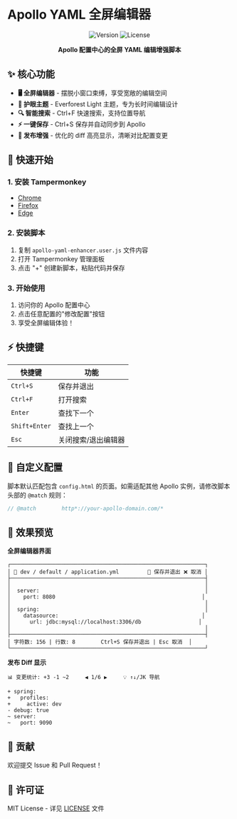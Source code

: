 # Apollo YAML 全屏编辑器

<div align="center">

![Version](https://img.shields.io/badge/version-3.8-brightgreen)
![License](https://img.shields.io/badge/license-MIT-blue)

**Apollo 配置中心的全屏 YAML 编辑增强脚本**

</div>

## ✨ 核心功能

- **🖥️ 全屏编辑器** - 摆脱小窗口束缚，享受宽敞的编辑空间
- **🎨 护眼主题** - Everforest Light 主题，专为长时间编辑设计
- **🔍 智能搜索** - Ctrl+F 快速搜索，支持位置导航
- **⚡ 一键保存** - Ctrl+S 保存并自动同步到 Apollo
- **🚀 发布增强** - 优化的 diff 高亮显示，清晰对比配置变更

## 🚀 快速开始

### 1. 安装 Tampermonkey
- [Chrome](https://chrome.google.com/webstore/detail/tampermonkey/dhdgffkkebhmkfjojejmpbldmpobfkfo)
- [Firefox](https://addons.mozilla.org/firefox/addon/tampermonkey/)
- [Edge](https://microsoftedge.microsoft.com/addons/detail/tampermonkey/iikmkjmpaadaobahmlepeloendndfphd)

### 2. 安装脚本
1. 复制 `apollo-yaml-enhancer.user.js` 文件内容
2. 打开 Tampermonkey 管理面板
3. 点击 "+" 创建新脚本，粘贴代码并保存

### 3. 开始使用
1. 访问你的 Apollo 配置中心
2. 点击任意配置的"修改配置"按钮
3. 享受全屏编辑体验！

## ⚡ 快捷键

| 快捷键 | 功能 |
|--------|------|
| `Ctrl+S` | 保存并退出 |
| `Ctrl+F` | 打开搜索 |
| `Enter` | 查找下一个 |
| `Shift+Enter` | 查找上一个 |
| `Esc` | 关闭搜索/退出编辑器 |

## 🔧 自定义配置

脚本默认匹配包含 `config.html` 的页面。如需适配其他 Apollo 实例，请修改脚本头部的 `@match` 规则：

```javascript
// @match        http*://your-apollo-domain.com/*
```

## 📸 效果预览

**全屏编辑器界面**
```
┌─────────────────────────────────────────────────────────────┐
│ 🌲 dev / default / application.yml         💾 保存并退出 ❌ 取消 │
├─────────────────────────────────────────────────────────────┤
│                                                             │
│  server:                                                    │
│    port: 8080                                              │
│                                                             │
│  spring:                                                    │
│    datasource:                                             │
│      url: jdbc:mysql://localhost:3306/db                  │
│                                                             │
├─────────────────────────────────────────────────────────────┤
│ 字符数: 156 | 行数: 8        Ctrl+S 保存并退出 | Esc 取消  │
└─────────────────────────────────────────────────────────────┘
```

**发布 Diff 显示**
```
📊 变更统计: +3 -1 ~2     ◀ 1/6 ▶     💡 ↑↓/JK 导航

+ spring:
+   profiles:
+     active: dev
- debug: true
~ server:
~   port: 9090
```

## 🤝 贡献

欢迎提交 Issue 和 Pull Request！

## 📄 许可证

MIT License - 详见 [LICENSE](LICENSE) 文件